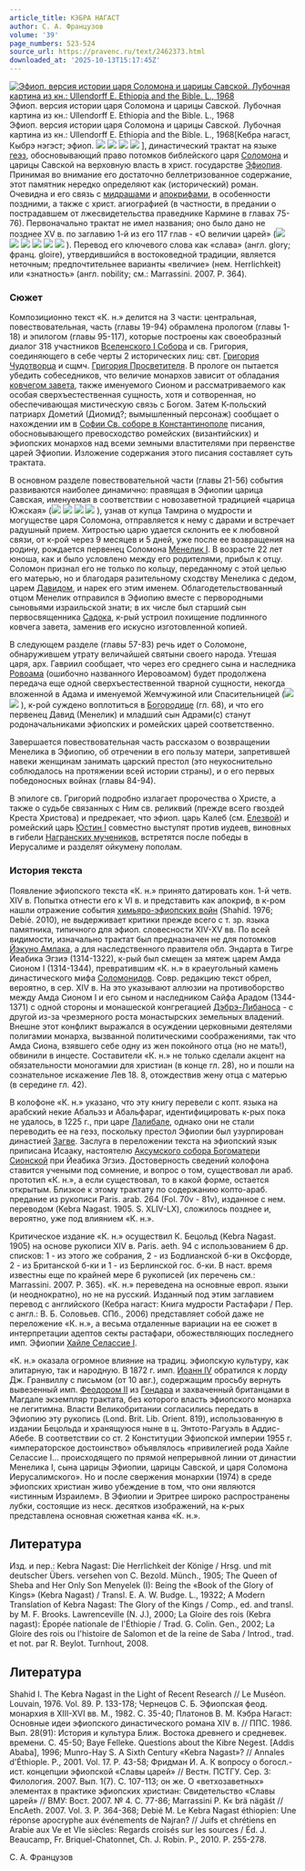 ```yaml
---
article_title: КЭБРА НАГАСТ
author: С. А. Французов
volume: '39'
page_numbers: 523-524
source_url: https://pravenc.ru/text/2462373.html
downloaded_at: '2025-10-13T15:17:45Z'
---
```


[![Эфиоп. версия истории царя Соломона и царицы Савской. Лубочная картина из кн.: Ullendorff E. Ethiopia and the Bible. L., 1968](https://pravenc.ru/data/2019/08/18/1236503845/i200.jpg "Кликните для увеличения картинки")](https://pravenc.ru/data/2019/08/18/1236503845/i400.jpg)Эфиоп. версия истории царя Соломона и царицы Савской. Лубочная картина из кн.: Ullendorff E. Ethiopia and the Bible. L., 1968  
Эфиоп. версия истории царя Соломона и царицы Савской. Лубочная картина из кн.: Ullendorff E. Ethiopia and the Bible. L., 1968[Кебра нагаст, Кыбрэ нэгэст; эфиоп. ![](<https://pravenc.ru/char/26110/zaxc5 /image.png>) ![](<https://pravenc.ru/char/26110/ xb5 /image.png>) ![](<https://pravenc.ru/char/26110/ xcfxdcLg /image.png>) ![](<https://pravenc.ru/char/26110/ xb5/image.png>) ], династический трактат на языке [геэз](https://pravenc.ru/text/геэз.html), обосновывающий право потомков библейского царя [Соломона](https://pravenc.ru/text/Соломона.html) и царицы Савской на верховную власть в христ. государстве [Эфиопия](https://pravenc.ru/text/Эфиопия.html). Принимая во внимание его достаточно беллетризованное содержание, этот памятник нередко определяют как (исторический) роман. Очевидна и его связь с [мидрашами](https://pravenc.ru/text/мидрашами.html) и [апокрифами](https://pravenc.ru/text/апокрифами.html), в особенности поздними, а также с христ. агиографией (в частности, в предании о пострадавшем от лжесвидетельства праведнике Кармине в главах 75-76). Первоначально трактат не имел названия; оно было дано не позднее XV в. по заглавию 1-й из его 117 глав - «О величии царей» (![](<https://pravenc.ru/char/26110/xcawqxcc /image.png>) ![](<https://pravenc.ru/char/26110/ xb5 /image.png>) ![](<https://pravenc.ru/char/26110/ zaxc5 /image.png>) ![](<https://pravenc.ru/char/26110/ xb5 /image.png>) ![](<https://pravenc.ru/char/26110/ xcfxdcLg /image.png>) ![](<https://pravenc.ru/char/26110/ xb5/image.png>) ). Перевод его ключевого слова как «слава» (англ. glory; франц. gloire), утвердившийся в востоковедной традиции, является неточным; предпочтительнее варианты «величие» (нем. Herrlichkeit) или «знатность» (англ. nobility; см.: Marrassini. 2007. P. 364).

### Сюжет

Композиционно текст «К. н.» делится на 3 части: центральная, повествовательная, часть (главы 19-94) обрамлена прологом (главы 1-18) и эпилогом (главы 95-117), которые построены как своеобразный диалог 318 участников [Вселенского I Собора](<https://pravenc.ru/text/Вселенский I Собор.html>) и св. Григория, соединяющего в себе черты 2 исторических лиц: свт. [Григория Чудотворца](<https://pravenc.ru/text/Григория Чудотворца.html>) и сщмч. [Григория Просветителя](<https://pravenc.ru/text/ГРИГОРИЙ ПРОСВЕТИТЕЛЬ.html>). В прологе он пытается убедить собеседников, что величие монархов зависит от обладания [ковчегом завета](<https://pravenc.ru/text/ковчегом завета.html>), также именуемого Сионом и рассматриваемого как особая сверхъестественная сущность, хотя и сотворенная, но обеспечивающая мистическую связь с Богом. Затем К-польский патриарх Дометий (Диомид?; вымышленный персонаж) сообщает о нахождении им в [Софии Св. соборе в Константинополе](<https://pravenc.ru/text/Софии Св  соборе в Константинополе.html>) писания, обосновывающего превосходство ромейских (византийских) и эфиопских монархов над всеми земными властителями при первенстве царей Эфиопии. Изложение содержания этого писания составляет суть трактата.

В основном разделе повествовательной части (главы 21-56) события развиваются наиболее динамично: правящая в Эфиопии царица Савская, именуемая в соответствии с новозаветной традицией «царица Южская» (![](<https://pravenc.ru/char/26110/qx96Lxcc /image.png>) ![](<https://pravenc.ru/char/26110/ xb5 /image.png>) ![](<https://pravenc.ru/char/26110/ xd1x40xdda /image.png>) ![](<https://pravenc.ru/char/26110/ xb5/image.png>) ), узнав от купца Тамрина о мудрости и могуществе царя Соломона, отправляется к нему с дарами и встречает радушный прием. Хитростью царю удается склонить ее к любовной связи, от к-рой через 9 месяцев и 5 дней, уже после ее возвращения на родину, рождается первенец Соломона [Менелик I](<https://pravenc.ru/text/Менелик I.html>). В возрасте 22 лет юноша, как и было условлено между его родителями, прибыл к отцу. Соломон признал его не только по кольцу, переданному с этой целью его матерью, но и благодаря разительному сходству Менелика с дедом, царем [Давидом](https://pravenc.ru/text/Давидом.html), и нарек его этим именем. Облагодетельствованный отцом Менелик отправился в Эфиопию вместе с первородными сыновьями израильской знати; в их числе был старший сын первосвященника [Садока](https://pravenc.ru/text/Садока.html), к-рый устроил похищение подлинного ковчега завета, заменив его искусно изготовленной копией.

В следующем разделе (главы 57-83) речь идет о Соломоне, обнаружившем утрату величайшей святыни своего народа. Утешая царя, арх. Гавриил сообщает, что через его среднего сына и наследника [Ровоама](https://pravenc.ru/text/Ровоам.html) (ошибочно названного Иеровоамом) будет продолжена передача еще одной сверхъестественной тварной сущности, некогда вложенной в Адама и именуемой Жемчужиной или Спасительницей (![](<https://pravenc.ru/char/26110/xc33xcexcfxf2g /image.png>) ![](<https://pravenc.ru/char/26110/ xb5/image.png>) ), к-рой суждено воплотиться в [Богородице](https://pravenc.ru/text/Богородице.html) (гл. 68), и что его первенец Давид (Менелик) и младший сын Адрами(с) станут родоначальниками эфиопских и ромейских царей соответственно.

Завершается повествовательная часть рассказом о возвращении Менелика в Эфиопию, об отречении в его пользу матери, запретившей навеки женщинам занимать царский престол (это неукоснительно соблюдалось на протяжении всей истории страны), и о его первых победоносных войнах (главы 84-94).

В эпилоге св. Григорий подробно излагает пророчества о Христе, а также о судьбе связанных с Ним св. реликвий (прежде всего гвоздей Креста Христова) и предрекает, что эфиоп. царь Калеб (см. [Елезвой](https://pravenc.ru/text/Елезвой.html)) и ромейский царь [Юстин I](<https://pravenc.ru/text/Юстин I.html>) совместно выступят против иудеев, виновных в гибели [Награнских мучеников](<https://pravenc.ru/text/Награнских мучеников.html>), встретятся после победы в Иерусалиме и разделят ойкумену пополам.

### История текста

Появление эфиопского текста «К. н.» принято датировать кон. 1-й четв. XIV в. Попытка отнести его к VI в. и представить как апокриф, в к-ром нашли отражение события [химьяро-эфиопских войн](<https://pravenc.ru/text/химьяро-эфиопских войн.html>) (Shahid. 1976; Debié. 2010), не выдерживает критики прежде всего с т. зр. языка памятника, типичного для эфиоп. словесности XIV-XV вв. По всей видимости, изначально трактат был предназначен не для потомков [Йэкуно Амлака](<https://pravenc.ru/text/Йэкуно Амлака.html>), а для наследственного правителя обл. Эндарта в Тигре Йеабика Эгзиэ (1314-1322), к-рый был смещен за мятеж царем Амда Сионом I (1314-1344), превратившим «К. н.» в краеугольный камень династического мифа [Соломонидов](https://pravenc.ru/text/Соломонидов.html). Совр. редакцию текст обрел, вероятно, в сер. XIV в. На это указывают аллюзии на противоборство между Амда Сионом I и его сыном и наследником Сайфа Арадом (1344-1371) с одной стороны и монашеской конгрегацией [Дэбрэ-Либаноса](https://pravenc.ru/text/Дэбрэ-Либаноса.html) - с другой из-за чрезмерного роста монастырских земельных владений. Внешне этот конфликт выражался в осуждении церковными деятелями полигамии монарха, вызванной политическими соображениями, так что Амда Сиона, взявшего себе одну из жен покойного отца (но не мать!), обвинили в инцесте. Составители «К. н.» не только сделали акцент на обязательности моногамии для христиан (в конце гл. 28), но и пошли на сознательное искажение Лев 18. 8, отождествив жену отца с матерью (в середине гл. 42).

В колофоне «К. н.» указано, что эту книгу перевели с копт. языка на арабский некие Абальэз и Абальфараг, идентифицировать к-рых пока не удалось, в 1225 г., при царе [Лалибале](https://pravenc.ru/text/Лалибале.html), однако они не стали переводить ее на геэз, поскольку престол Эфиопии был узурпирован династией [Загве](https://pravenc.ru/text/Загве.html). Заслуга в переложении текста на эфиопский язык приписана Исааку, настоятелю [Аксумского собора Богоматери Сионской](<https://pravenc.ru/text/Аксумского собора Богоматери Сионской.html>) при Йеабика Эгзиэ. Достоверность сведений колофона ставится учеными под сомнение, и вопрос о том, существовал ли араб. прототип «К. н.», а если существовал, то в какой форме, остается открытым. Близкое к этому трактату по содержанию копто-араб. предание из рукописи Paris. arab. 264 (Fol. 70v - 81v), изданное c нем. переводом (Kebra Nagast. 1905. S. XLIV-LX), сложилось позднее и, вероятно, уже под влиянием «К. н.».

Критическое издание «К. н.» осуществил К. Бецольд (Kebra Nagast. 1905) на основе рукописи XIV в. Paris. aeth. 94 с использованием 6 др. списков: 1 - из этого же собрания, 2 - из Бодлианской б-ки в Оксфорде, 2 - из Британской б-ки и 1 - из Берлинской гос. б-ки. В наст. время известны еще по крайней мере 6 рукописей (их перечень см.: Marrassini. 2007. P. 365). «К. н.» переведена на основные европ. языки (и неоднократно), но не на русский. Изданный под этим заглавием перевод с английского (Кебра нагаст: Книга мудрости Растафари / Пер. с англ.: В. Б. Соловьев. СПб., 2006) представляет собой даже не переложение «К. н.», а весьма отдаленные вариации на ее сюжет в интерпретации адептов секты растафари, обожествляющих последнего имп. Эфиопии [Хайле Селассие I](<https://pravenc.ru/text/Хайле Селассие I.html>).

«К. н.» оказала огромное влияние на традиц. эфиопскую культуру, как элитарную, так и народную. В 1872 г. имп. [Иоанн IV](<https://pravenc.ru/text/Иоанн IV.html>) обратился к лорду Дж. Гранвиллу с письмом (от 10 авг.), содержащим просьбу вернуть вывезенный имп. [Феодором II](<https://pravenc.ru/text/Феодором II.html>) из [Гондара](https://pravenc.ru/text/Гондара.html) и захваченный британцами в Магдале экземпляр трактата, без которого власть эфиопского монарха не легитимна. Власти Великобритании согласились передать в Эфиопию эту рукопись (Lond. Brit. Lib. Orient. 819), использованную в издании Бецольда и хранящуюся ныне в ц. Энтото-Рагуэль в Аддис-Абебе. В соответствии со ст. 2 Конституции Эфиопской империи 1955 г. «императорское достоинство» объявлялось «привилегией рода Хайле Селассие I… происходящего по прямой непрерывной линии от династии Менелика I, сына царицы Эфиопии, царицы Савской, и царя Соломона Иерусалимского». Но и после свержения монархии (1974) в среде эфиопских христиан живо убеждение в том, что они являются «истинным Израилем». В Эфиопии и Эритрее широко распространены лубки, состоящие из неск. десятков изображений, на к-рых представлена основная сюжетная канва «К. н.».

## Литература

Изд. и пер.: Kebra Nagast: Die Herrlichkeit der Könige / Hrsg. und mit deutscher Übers. versehen von C. Bezold. Münch., 1905; The Queen of Sheba and Her Only Son Menyelek (I): Being the «Book of the Glory of Kings» (Kebra Nagast) / Transl. E. A. W. Budge. L., 19322; A Modern Translation of Kebra Nagast: The Glory of the Kings / Comp., ed. and transl. by M. F. Brooks. Lawrenceville (N. J.), 2000; La Gloire des rois (Kebra nagast): Épopée nationale de l'Éthiopie / Trad. G. Colin. Gen., 2002; La Gloire des rois ou l'histoire de Salomon et de la reine de Saba / Introd., trad. et not. par R. Beylot. Turnhout, 2008.

## Литература

Shahid I. The Kebra Nagast in the Light of Recent Research // Le Muséon. Louvain, 1976. Vol. 89. P. 133-178; Чернецов С. Б. Эфиопская феод. монархия в XIII-XVI вв. М., 1982. С. 35-40; Платонов В. М. Кэбра Нагаст: Основные идеи эфиопского династического романа XIV в. // ППС. 1986. Вып. 28(91): История и культура Ближ. Востока древнего и средневек. времени. С. 45-50; Baye Felleke. Questions about the Kibre Negest. [Addis Ababa], 1996; Munro-Hay S. A Sixth Century «Kebra Nagast»? // Annales d'Éthiople. P., 2001. Vol. 17. P. 43-58; Фридман И. А. К вопросу о богосл.-ист. концепции эфиопской «Славы царей» // Вестн. ПСТГУ. Сер. 3: Филология. 2007. Вып. 1(7). С. 107-113; он же. О «ветхозаветных» элементах в практике эфиопских христиан: Свидетельство «Славы царей» // ВМУ: Вост. 2007. № 4. С. 77-86; Marrassini P. K«
brä nägäśt // EncAeth. 2007. Vol. 3. P. 364-368; Debié M. Le Kebra Nagast éthiopien: Une réponse apocryphe aux événements de Najran? // Juifs et chrétiens en Arabie aux Ve et VIe siècles: Regards croisés sur les sources / Éd. J. Beaucamp, Fr. Briquel-Chatonnet, Ch. J. Robin. P., 2010. P. 255-278.

С. А. Французов
